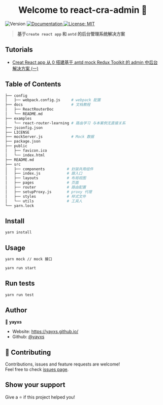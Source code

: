 <h1 align="center">Welcome to react-cra-admin 👋</h1>
<p>
  <img alt="Version" src="https://img.shields.io/badge/version-0.0.1-blue.svg?cacheSeconds=2592000" />
  <a href="https://github.com/yayxs/react-cra-admin/tree/master/docs" target="_blank">
    <img alt="Documentation" src="https://img.shields.io/badge/documentation-yes-brightgreen.svg" />
  </a>
  <a href="#" target="_blank">
    <img alt="License: MIT" src="https://img.shields.io/badge/License-MIT-yellow.svg" />
  </a>
</p>

> **基于`create react app` 和 `antd` 的后台管理系统解决方案**

## Tutorials

- [Creat React app 从 0 搭建基于 antd mock Redux Toolkit 的 admin 中后台解决方案 (一)](https://github.com/yayxs/react-cra-admin/tree/master/docs)


## Table of Contents

```sh
├── config
│   ├── webpack.config.js     # webpack 配置
├── docs                      # 文档教程
│   ├── ReactRouterDoc
│   └── README.md
├── examples
│   └── react-router-learning # 路由学习 与本案例无直接关系
├── jsconfig.json
├── LICENSE
├── mockServer.js             # Mock 数据
├── package.json
├── public
│   ├── favicon.ico
│   └── index.html
├── README.md
├── src
│   ├── components          # 封装共用组件
│   ├── index.js            # 跟入口
│   ├── layouts             # 布局视图
│   ├── pages               # 页面
│   ├── router              # 路由配置
│   ├── setupProxy.js       # proxy 代理
│   ├── styles              # 样式文件
│   └── utils               # 工具人
└── yarn.lock

```


## Install

```sh
yarn install
```

## Usage

```sh
yarn mock // mock 接口
```

```sh
yarn run start
```

## Run tests

```sh
yarn run test
```

## Author

👤 **yayxs**

- Website: https://yayxs.github.io/
- Github: [@yayxs](https://github.com/yayxs)

## 🤝 Contributing

Contributions, issues and feature requests are welcome!<br />Feel free to check [issues page](https://github.com/yayxs/react-cra-admin/issues).

## Show your support

Give a ⭐️ if this project helped you!
